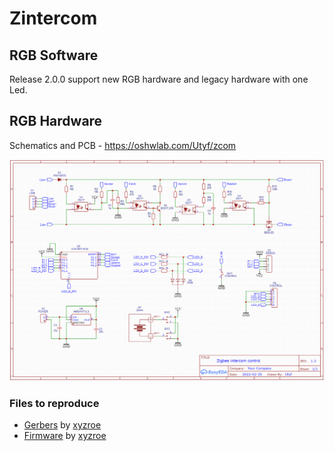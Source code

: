 # Zintercom

## RGB Software
Release 2.0.0 support new RGB hardware and legacy hardware with one Led.

## RGB Hardware 

Schematics and PCB - https://oshwlab.com/Utyf/zcom

![](hardware/Schematic_Zintercom_rgb.png)



### Files to reproduce
* [Gerbers](https://github.com/diyruz/Zintercom/tree/master/hardware) by [xyzroe](https://t.me/xyzroe)  
* [Firmware](https://github.com/diyruz/Zintercom/releases) by [xyzroe](https://t.me/xyzroe)  
